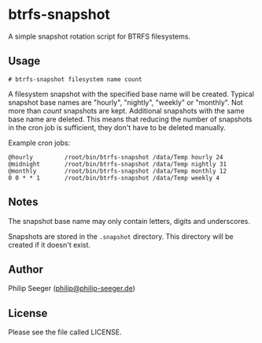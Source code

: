 btrfs-snapshot
==============

A simple snapshot rotation script for BTRFS filesystems.



Usage
-----

    # btrfs-snapshot filesystem name count

A filesystem snapshot with the specified base name will be created.
Typical snapshot base names are "hourly", "nightly", "weekly" or "monthly".
Not more than *count* snapshots are kept.
Additional snapshots with the same base name are deleted.
This means that reducing the number of snapshots in the cron job is sufficient,
they don't have to be deleted manually.

Example cron jobs:

    @hourly         /root/bin/btrfs-snapshot /data/Temp hourly 24
    @midnight       /root/bin/btrfs-snapshot /data/Temp nightly 31
    @monthly        /root/bin/btrfs-snapshot /data/Temp monthly 12
    0 0 * * 1       /root/bin/btrfs-snapshot /data/Temp weekly 4



Notes
-----

The snapshot base name may only contain letters, digits and underscores.

Snapshots are stored in the `.snapshot` directory.
This directory will be created if it doesn't exist.



Author
------

Philip Seeger (philip@philip-seeger.de)



License
-------

Please see the file called LICENSE.



